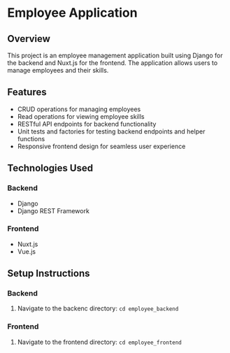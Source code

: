 # Employee Application

## Overview
This project is an employee management application built using Django for the backend and Nuxt.js for the frontend. The application allows users to manage employees and their skills.

## Features
- CRUD operations for managing employees
- Read operations for viewing employee skills
- RESTful API endpoints for backend functionality
- Unit tests and factories for testing backend endpoints and helper functions
- Responsive frontend design for seamless user experience

## Technologies Used
### Backend
- Django
- Django REST Framework

### Frontend
- Nuxt.js
- Vue.js

## Setup Instructions
### Backend
1. Navigate to the backenc directory: `cd employee_backend`

### Frontend
1. Navigate to the frontend directory: `cd employee_frontend`